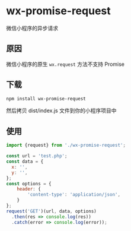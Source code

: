 # wx-promise-request
微信小程序的异步请求

## 原因
微信小程序的原生 `wx.request` 方法不支持 Promise

## 下载
``` bash
npm install wx-promise-request
```
然后拷贝 dist/index.js 文件到你的小程序项目中

## 使用
``` javascript
import {request} from './wx-promise-request';

const url = 'test.php';
const data = {
  x: '',
  y: '',
};
const options = {
    header: {
        'content-type': 'application/json',
    }
};
request('GET')(url, data, options)
  .then(res => console.log(res))
  .catch(error => console.log(error));
```